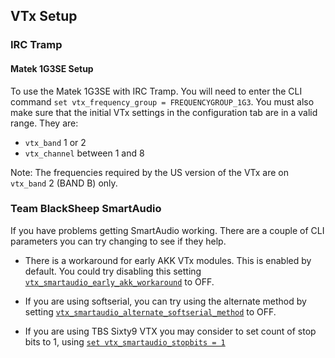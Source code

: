 ## VTx Setup

### IRC Tramp

#### Matek 1G3SE Setup

To use the Matek 1G3SE with IRC Tramp. You will need to enter the CLI command `set vtx_frequency_group = FREQUENCYGROUP_1G3`. You must also make sure that the initial VTx settings in the configuration tab are in a valid range. They are: 
- `vtx_band` 1 or 2
- `vtx_channel` between 1 and 8

Note: The frequencies required by the US version of the VTx are on `vtx_band` 2 (BAND B) only.

### Team BlackSheep SmartAudio

If you have problems getting SmartAudio working. There are a couple of CLI parameters you can try changing to see if they help.

- There is a workaround for early AKK VTx modules. This is enabled by default. You could try disabling this setting [`vtx_smartaudio_early_akk_workaround`](https://github.com/iNavFlight/inav/blob/master/docs/Settings.md#vtx_smartaudio_early_akk_workaround) to OFF.

- If you are using softserial, you can try using the alternate method by setting [`vtx_smartaudio_alternate_softserial_method`](https://github.com/iNavFlight/inav/blob/master/docs/Settings.md#vtx_smartaudio_alternate_softserial_method) to OFF.

- If you are using TBS Sixty9 VTX you may consider to set count of stop bits to 1, using [`set vtx_smartaudio_stopbits = 1`](https://github.com/iNavFlight/inav/blob/master/docs/Settings.md#vtx_smartaudio_stopbits)
